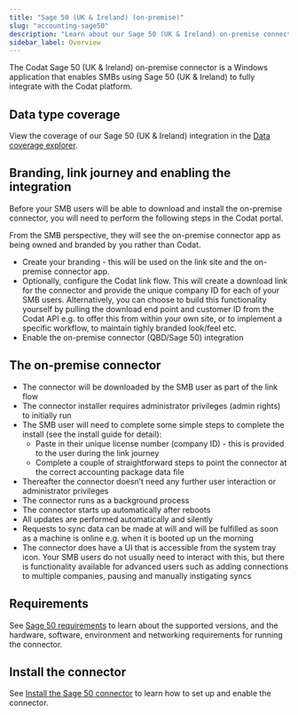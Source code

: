 ```yaml
---
title: "Sage 50 (UK & Ireland) (on-premise)"
slug: "accounting-sage50"
description: "Learn about our Sage 50 (UK & Ireland) on-premise connector."
sidebar_label: Overview
---
```


The Codat Sage 50 (UK & Ireland) on-premise connector is a Windows application that enables SMBs using Sage 50 (UK & Ireland) to fully integrate with the Codat platform.

## Data type coverage

View the coverage of our Sage 50 (UK & Ireland) integration in the <a className="external" href="https://knowledge.codat.io/supported-features/accounting?view=tab-by-integration&integrationKey=hbql" target="_blank">Data coverage explorer</a>.

## Branding, link journey and enabling the integration

Before your SMB users will be able to download and install the on-premise connector, you will need to perform the following steps in the Codat portal.

From the SMB perspective, they will see the on-premise connector app as being owned and branded by you rather than Codat.

- Create your branding - this will be used on the link site and the on-premise connector app.
- Optionally, configure the Codat link flow. This will create a download link for the connector and provide the unique company ID for each of your SMB users. Alternatively, you can choose to build this functionality yourself by pulling the download end point and customer ID from the Codat API e.g. to offer this from within your own site, or to implement a specific workflow, to maintain tighly branded look/feel etc.
- Enable the on-premise connector (QBD/Sage 50) integration

## The on-premise connector

- The connector will be downloaded by the SMB user as part of the link flow
- The connector installer requires administrator privileges (admin rights) to initially run
- The SMB user will need to complete some simple steps to complete the install (see the install guide for detail):
  - Paste in their unique license number (company ID) - this is provided to the user during the link journey
  - Complete a couple of straightforward steps to point the connector at the correct accounting package data file
- Thereafter the connector doesn’t need any further user interaction or administrator privileges
- The connector runs as a background process
- The connector starts up automatically after reboots
- All updates are performed automatically and silently
- Requests to sync data can be made at will and will be fulfilled as soon as a machine is online e.g. when it is booted up un the morning
- The connector does have a UI that is accessible from the system tray icon. Your SMB users do not usually need to interact with this, but there is functionality available for advanced users such as adding connections to multiple companies, pausing and manually instigating syncs

## Requirements

See [Sage 50 requirements](sage-50-requirements) to learn about the supported versions, and the hardware, software, environment and networking requirements for running the connector.

## Install the connector

See [Install the Sage 50 connector](/integrations/accounting/sage50/installing-the-sage-50-connector) to learn how to set up and enable the connector.

